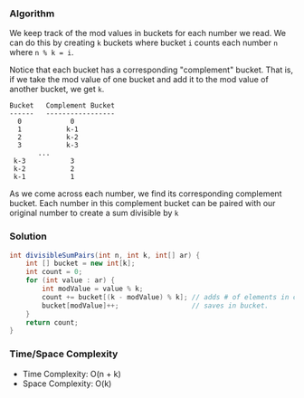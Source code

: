 ### Algorithm

We keep track of the mod values in buckets for each number we read. We can do this
by creating `k` buckets where bucket `i` counts each number `n` where `n % k = i`.

Notice that each bucket has a corresponding "complement" bucket. That is, if we take
the mod value of one bucket and add it to the mod value of another bucket, we get `k`.

```
Bucket   Complement Bucket
------   -----------------
  0            0
  1           k-1
  2           k-2
  3           k-3
       ...
 k-3           3
 k-2           2
 k-1           1
```

As we come across each number, we find its corresponding complement bucket. Each number in
this complement bucket can be paired with our original number to create a sum divisible by `k`

### Solution

```java
int divisibleSumPairs(int n, int k, int[] ar) {
    int [] bucket = new int[k];
    int count = 0;
    for (int value : ar) {
        int modValue = value % k;
        count += bucket[(k - modValue) % k]; // adds # of elements in complement bucket.
        bucket[modValue]++;                  // saves in bucket.
    }
    return count;
}
```

### Time/Space Complexity

- Time Complexity: O(n + k)
- Space Complexity: O(k)
